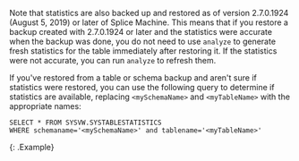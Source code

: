 
Note that statistics are also backed up and restored as of version 2.7.0.1924 (August 5, 2019) or later of Splice Machine. This means that if you restore a backup created with 2.7.0.1924 or later and the statistics were accurate when the backup was done, you do not need to use `analyze` to generate fresh statistics for the table immediately after restoring it. If the statistics were not accurate, you can run `analyze` to refresh them.

If you've restored from a table or schema backup and aren't sure if statistics were restored, you can use the following query to determine if statistics are available, replacing `<mySchemaName>` and `<myTableName>` with the appropriate names:

```
SELECT * FROM SYSVW.SYSTABLESTATISTICS
WHERE schemaname='<mySchemaName>' and tablename='<myTableName>'
```
{: .Example}
